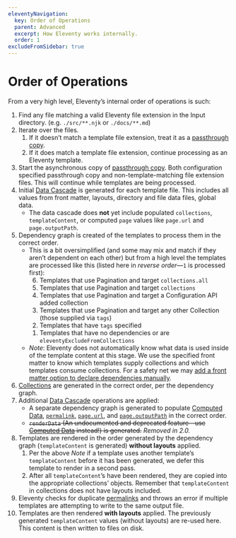```yaml
---
eleventyNavigation:
  key: Order of Operations
  parent: Advanced
  excerpt: How Eleventy works internally.
  order: 1
excludeFromSidebar: true
---
```

# Order of Operations

From a very high level, Eleventy’s internal order of operations is such:

1. Find any file matching a valid Eleventy file extension in the Input directory. (e.g. `./src/**.njk` or `./docs/**.md`)
1. Iterate over the files.
	1. If it doesn’t match a template file extension, treat it as a [passthrough copy](/docs/copy/).
	1. If it does match a template file extension, continue processing as an Eleventy template.
1. Start the asynchronous copy of [passthrough copy](/docs/copy/). Both configuration specified passthrough copy and non-template-matching file extension files. This will continue while templates are being processed.
1. Initial [Data Cascade](/docs/data-cascade/) is generated for each template file. This includes all values from front matter, layouts, directory and file data files, global data.
	* The data cascade does **not** yet include populated `collections`, `templateContent`, or computed `page` values like `page.url` and `page.outputPath`. <!-- Template.js -> getTemplateMapEntries -->
1. Dependency graph is created of the templates to process them in the correct order. <!-- TemplateMap.js -->
	* This is a bit oversimplified (and some may mix and match if they aren’t dependent on each other) but from a high level the templates are processed like this (listed here in _reverse order_—`1` is processed first):
		<ol reversed>
			<li>Templates that use Pagination and target <code>collections.all</code></li>
			<li>Templates that use Pagination and target <code>collections</code></li>
			<li>Templates that use Pagination and target a Configuration API added collection</li>
			<li>Templates that use Pagination and target any other Collection (those supplied via <code>tags</code>)</li>
			<li>Templates that have <code>tags</code> specified</li>
			<li>Templates that have no dependencies or are <code>eleventyExcludeFromCollections</code></li>
		</ol>
	* _Note_: Eleventy does not automatically know what data is used inside of the template content at this stage. We use the specified front matter to know which templates supply collections and which templates consume collections. For a safety net we may [add a front matter option to declare dependencies manually](https://github.com/11ty/eleventy/issues/975).
1. [Collections](/docs/collections/) are generated in the correct order, per the dependency graph.
1. Additional [Data Cascade](/docs/data-cascade/) operations are applied: <!-- Template.js -> getTemplates -->
	* A separate dependency graph is generated to populate [Computed Data](/docs/data-computed/), [`permalink`](/docs/permalinks/), [`page.url`](/docs/data-eleventy-supplied/), and [`page.outputPath`](/docs/data-eleventy-supplied/) in the correct order.
	* ~~`renderData` (An undocumented and deprecated feature—use [Computed Data](/docs/data-computed/) instead!) is generated.~~ _Removed in 2.0._
1. Templates are rendered in the order generated by the dependency graph (`templateContent` is generated) **without layouts** applied.
	1. Per the above _Note_ if a template uses another template’s `templateContent` before it has been generated, we defer this template to render in a second pass.
	1. After all `templateContent`’s have been rendered, they are copied into the appropriate collections’ objects. Remember that `templateContent` in collections does not have layouts included.
1. Eleventy checks for duplicate [permalinks](/docs/permalinks/) and throws an error if multiple templates are attempting to write to the same output file.
1. Templates are then rendered **with layouts** applied. The previously generated `templateContent` values (without layouts) are re-used here. This content is then written to files on disk.
